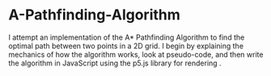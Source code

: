 # A-Pathfinding-Algorithm
I attempt an implementation of the A* Pathfinding Algorithm to find the optimal path between two points in a 2D grid. I begin by explaining the mechanics of how the algorithm works, look at pseudo-code, and then write the algorithm in JavaScript using the p5.js library for rendering .
